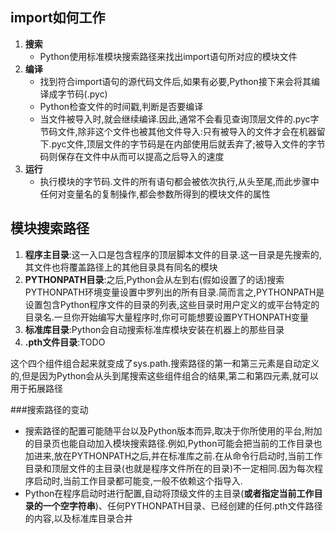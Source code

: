 ## import如何工作
1. **搜索**
	* Python使用标准模块搜索路径来找出import语句所对应的模块文件
2. **编译**
	* 找到符合import语句的源代码文件后,如果有必要,Python接下来会将其编译成字节码(.pyc)
	* Python检查文件的时间戳,判断是否要编译
	* 当文件被导入时,就会继续编译.因此,通常不会看见查询顶层文件的.pyc字节码文件,除非这个文件也被其他文件导入:只有被导入的文件才会在机器留下.pyc文件,顶层文件的字节码是在内部使用后就丢弃了;被导入文件的字节码则保存在文件中从而可以提高之后导入的速度
3. **运行**
	* 执行模块的字节码.文件的所有语句都会被依次执行,从头至尾,而此步骤中任何对变量名的复制操作,都会参数所得到的模块文件的属性

## 模块搜索路径
1. **程序主目录**:这一入口是包含程序的顶层脚本文件的目录.这一目录是先搜索的,其文件也将覆盖路径上的其他目录具有同名的模块
2. **PYTHONPATH目录**:之后,Python会从左到右(假如设置了的话)搜索PYTHONPATH环境变量设置中罗列出的所有目录.简而言之,PYTHONPATH是设置包含Python程序文件的目录的列表,这些目录时用户定义的或平台特定的目录名.一旦你开始编写大量程序时,你可可能想要设置PYTHONPATH变量
3. **标准库目录**:Python会自动搜索标准库模块安装在机器上的那些目录
4. **.pth文件目录**:TODO

这个四个组件组合起来就变成了sys.path.搜索路径的第一和第三元素是自动定义的,但是因为Python会从头到尾搜索这些组件组合的结果,第二和第四元素,就可以用于拓展路径

###搜索路径的变动
* 搜索路径的配置可能随平台以及Python版本而异,取决于你所使用的平台,附加的目录页也能自动加入模块搜索路径.例如,Python可能会把当前的工作目录也加进来,放在PYTHONPATH之后,并在标准库之前.在从命令行启动时,当前工作目录和顶层文件的主目录(也就是程序文件所在的目录)不一定相同.因为每次程序启动时,当前工作目录都可能变,一般不依赖这个指导入.
* Python在程序启动时进行配置,自动将顶级文件的主目录(**或者指定当前工作目录的一个空字符串**)、任何PYTHONPATH目录、已经创建的任何.pth文件路径的内容,以及标准库目录合并